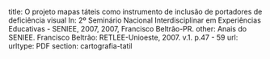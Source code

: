 title: O projeto mapas táteis como instrumento de inclusão de portadores de deficiência visual In: 2º Seminário Nacional Interdisciplinar em Experiências Educativas - SENIEE, 2007, 2007, Francisco Beltrão-PR.
other:   Anais do SENIEE. Francisco Beltrão: RETLEE-Unioeste, 2007. v.1. p.47 - 59
url: 
urltype: PDF
section: cartografia-tatil